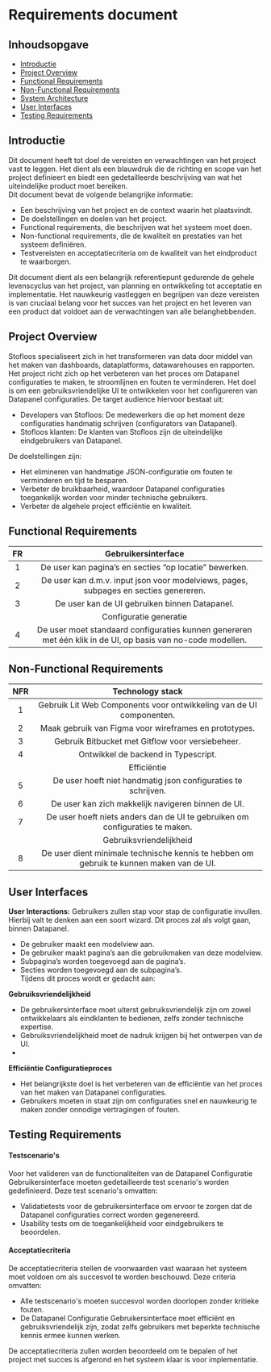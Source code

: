 # Requirements document

## Inhoudsopgave
- [Introductie](#introductie)	
- [Project Overview](#project-overview)
- [Functional Requirements](#functional-requirements)
- [Non-Functional Requirements](#non-functional-requirements)
- [System Architecture](#system-architecture)
- [User Interfaces](#user-interfaces)
- [Testing Requirements](#testing-requirements)


## Introductie
Dit document heeft tot doel de vereisten en verwachtingen van het project vast te leggen. Het dient als een blauwdruk die de richting en scope van het project definieert en biedt een gedetailleerde beschrijving 
van wat het uiteindelijke product moet bereiken.   
Dit document bevat de volgende belangrijke informatie:  
- Een beschrijving van het project en de context waarin het plaatsvindt.
- De doelstellingen en doelen van het project.
- Functional requirements, die beschrijven wat het systeem moet doen.
- Non-functional requirements, die de kwaliteit en prestaties van het systeem definiëren.
- Testvereisten en acceptatiecriteria om de kwaliteit van het eindproduct te waarborgen.

Dit document dient als een belangrijk referentiepunt gedurende de gehele levenscyclus van het project, van planning en ontwikkeling tot acceptatie en implementatie. Het nauwkeurig vastleggen en begrijpen van deze
vereisten is van cruciaal belang voor het succes van het project en het leveren van een product dat voldoet aan de verwachtingen van alle belanghebbenden.
 
## Project Overview
Stofloos specialiseert zich in het transformeren van data door middel van het maken van dashboards, dataplatforms, datawarehouses en rapporten. Het project richt zich op het verbeteren van het proces om Datapanel configuraties te maken, te stroomlijnen en fouten te verminderen. Het doel is om een gebruiksvriendelijke UI te ontwikkelen voor het configureren van Datapanel configuraties.
De target audience hiervoor bestaat uit:  
- Developers van Stofloos: De medewerkers die op het moment deze configuraties handmatig schrijven (configurators van Datapanel).
- Stofloos klanten: De klanten van Stofloos zijn de uiteindelijke eindgebruikers van Datapanel.

De doelstellingen zijn:
- Het elimineren van handmatige JSON-configuratie om fouten te verminderen en tijd te besparen.
- Verbeter de bruikbaarheid, waardoor Datapanel configuraties toegankelijk worden voor minder technische gebruikers.
- Verbeter de algehele project efficiëntie en kwaliteit. 

## Functional Requirements

|FR|Gebruikersinterface|
|:-:|:----------------:|
|1|De user kan pagina’s en secties “op locatie” bewerken.|
|2|De user kan d.m.v. input json voor modelviews, pages, subpages en secties genereren.|
|3|De user kan de UI gebruiken binnen Datapanel.|
||Configuratie generatie|
|4|De user moet standaard configuraties kunnen genereren met één klik in de UI, op basis van no-code modellen.|

## Non-Functional Requirements
|NFR|Technology stack|
|:-:|:--------------:|
|1|Gebruik Lit Web Components voor ontwikkeling van de UI componenten.|
|2|Maak gebruik van Figma voor wireframes en prototypes.|
|3|Gebruik Bitbucket met Gitflow voor versiebeheer.|
|4|Ontwikkel de backend in Typescript.|
||Efficiëntie|
|5|De user hoeft niet handmatig json configuraties te schrijven.|
|6|De user kan zich makkelijk navigeren binnen de UI.|
|7|De user hoeft niets anders dan de UI te gebruiken om configuraties te maken.|
||Gebruiksvriendelijkheid|
|8|De user dient minimale technische kennis te hebben om gebruik te kunnen maken van de UI.|

## User Interfaces
__User Interactions:__ 
Gebruikers zullen stap voor stap de configuratie invullen. Hierbij valt te denken aan een soort wizard. Dit proces zal als volgt gaan, binnen Datapanel.  
- De gebruiker maakt een modelview aan. 
- De gebruiker maakt pagina’s aan die gebruikmaken van deze modelview.
- Subpagina’s worden toegevoegd aan de pagina’s.
- Secties worden toegevoegd aan de subpagina’s.  
Tijdens dit proces wordt er gedacht aan:

__Gebruiksvriendelijkheid__  
- De gebruikersinterface moet uiterst gebruiksvriendelijk zijn om zowel ontwikkelaars als eindklanten te bedienen, zelfs zonder technische expertise.
- Gebruiksvriendelijkheid moet de nadruk krijgen bij het ontwerpen van de UI.
- 
__Efficiëntie Configuratieproces__
- Het belangrijkste doel is het verbeteren van de efficiëntie van het proces van het maken van Datapanel configuraties.
- Gebruikers moeten in staat zijn om configuraties snel en nauwkeurig te maken zonder onnodige vertragingen of fouten.

## Testing Requirements
#### Testscenario's
Voor het valideren van de functionaliteiten van de Datapanel Configuratie Gebruikersinterface moeten gedetailleerde test scenario's worden gedefinieerd. Deze test scenario's omvatten:  
- Validatietests voor de gebruikersinterface om ervoor te zorgen dat de Datapanel configuraties correct worden gegenereerd.
- Usability tests om de toegankelijkheid voor eindgebruikers te beoordelen.
#### Acceptatiecriteria
De acceptatiecriteria stellen de voorwaarden vast waaraan het systeem moet voldoen om als succesvol te worden beschouwd. Deze criteria omvatten:  
- Alle testscenario's moeten succesvol worden doorlopen zonder kritieke fouten.
- De Datapanel Configuratie Gebruikersinterface moet efficiënt en gebruiksvriendelijk zijn, zodat zelfs gebruikers met beperkte technische kennis ermee kunnen werken.

De acceptatiecriteria zullen worden beoordeeld om te bepalen of het project met succes is afgerond en het systeem klaar is voor implementatie.


